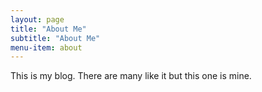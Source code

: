 ```yaml
---
layout: page
title: "About Me"
subtitle: "About Me"
menu-item: about
---
```

This is my blog. There are many like it but this one is mine.
